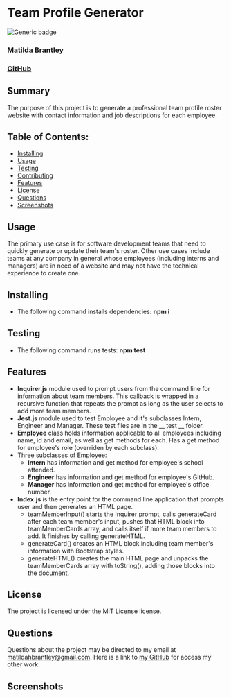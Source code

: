  
# Team Profile Generator
![Generic badge](https://img.shields.io/badge/License-MIT-blue.svg)
### Matilda Brantley
### [GitHub](https://github.com/matildabrantley/team-profile-generator)

## Summary
The purpose of this project is to generate a professional team profile roster website with contact information and job descriptions for each employee.
## Table of Contents:
* [Installing](#installing)
* [Usage](#usage)
* [Testing](#testing)
* [Contributing](#contributing)
* [Features](#features)
* [License](#license)
* [Questions](#questions)
* [Screenshots](#screenshots)
## Usage
The primary use case is for software development teams that need to quickly generate or update their team's roster. Other use cases include teams at any company in general whose employees (including interns and managers) are in need of a website and may not have the technical experience to create one.
## 
## Installing 
* The following command installs dependencies: **npm i**
## Testing
* The following command runs tests: **npm test**
## Features
* **Inquirer.js** module used to prompt users from the command line for information about team members. This callback is wrapped in a recursive function that repeats the prompt as long as the user selects to add more team members.
* **Jest.js** module used to test Employee and it's subclasses Intern, Engineer and Manager. These test files are in the __ test __ folder.
* **Employee** class holds information applicable to all employees including name, id and email, as well as get methods for each. Has a get method for employee's role (overriden by each subclass).
* Three subclasses of Employee:
  * **Intern** has information and get method for employee's school attended.
  * **Engineer** has information and get method for employee's GitHub.
  * **Manager** has information and get method for employee's office number.
* **Index.js** is the entry point for the command line application that prompts user and then generates an HTML page.
  * teamMemberInput() starts the Inquirer prompt, calls generateCard after each team member's input, pushes that HTML block into teamMemberCards array, and calls itself if more team members to add. It finishes by calling generateHTML.
  * generateCard() creates an HTML block including team member's information with Bootstrap styles.
  * generateHTML() creates the main HTML page and unpacks the teamMemberCards array with toString(), adding those blocks into the document.

## License
The project is licensed under the MIT License license.
## Questions
Questions about the project may be directed to my email at matildahbrantley@gmail.com.
Here is a link to [my GitHub](https://github.com/matildabrantley) 
for access my other work.

## Screenshots
